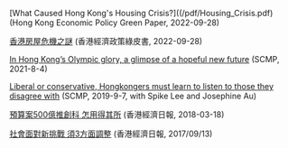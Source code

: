 [What Caused Hong Kong's Housing Crisis?]((/pdf/Housing_Crisis.pdf)
 (Hong Kong Economic Policy Green Paper, 2022-09-28)

[香港房屋危機之謎](/pdf/Housing_Crisis.pdf) (香港經濟政策綠皮書, 2022-09-28)

[In Hong Kong’s Olympic glory, a glimpse of a hopeful new future](/pdf/Olympic_Hope.pdf) (SCMP, 2021-8-4)

[Liberal or conservative, Hongkongers must learn to listen to those they disagree with](/pdf/Liberal_Conservative.pdf) (SCMP, 2019-9-7, with Spike Lee and Josephine Au)

[預算案500億推創科 怎用得其所](/pdf/預算案500億推創科怎用得其所.pdf) (香港經濟日報, 2018-03-18)

[社會面對新挑戰 須3方面調整](/pdf/社會面對新挑戰須3方面調整.pdf) (香港經濟日報, 2017/09/13)
